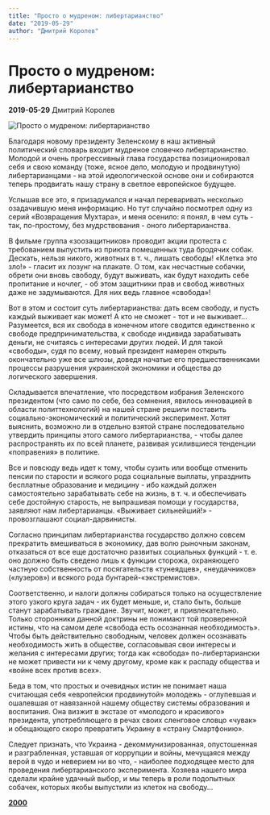 ```yaml
---
title: "Просто о мудреном: либертарианство"
date: "2019-05-29"
author: "Дмитрий Королев"
---
```


# Просто о мудреном: либертарианство

**2019-05-29** Дмитрий Королев

![Просто о мудреном: либертарианство](https://encrypted-tbn0.gstatic.com/images?q=tbn:ANd9GcRO4McXC0BYWnmytDwAfu7mS1o95XiV_qTuFILtLwQ4PQGjksv6)

Благодаря новому президенту Зеленскому в наш активный политический словарь входит мудреное словечко либертарианство. Молодой и очень прогрессивный глава государства позиционировал себя и свою команду (тоже, ясное дело, молодую и продвинутую) либертарианцами - на этой идеологической основе они и собираются теперь продвигать нашу страну в светлое европейское будущее.

Услышав все это, я призадумался и начал переваривать несколько озадачившую меня информацию. Но тут случайно посмотрел одну из серий «Возвращения Мухтара», и меня осенило: я понял, в чем суть - так, по-простому, без мудрствования - оного либертарианства.

В фильме группа «зоозащитников» проводит акции протеста с требованием выпустить из приюта помещенных туда бродячих собак. Дескать, нельзя никого, животных в т. ч., лишать свободы! «Клетка это зло!» - гласит их лозунг на плакате. О том, как несчастные собачки, обрети они вновь свободу, будут выживать, как будут находить себе пропитание и ночлег, - об этом защитники прав и свобод животных даже не задумываются. Для них ведь главное «свобода»!

Вот в этом и состоит суть либертарианства: дать всем свободу, и пусть каждый выживает как может! А кто не сможет - тот и не выживает... Разумеется, вся их свобода в конечном итоге сводится единственно к свободе предпринимательства, к свободе индивида зарабатывать деньги, не считаясь с интересами других людей. И для такой «свободы», судя по всему, новый президент намерен открыть окончательно уже все шлюзы, доведя начатые его предшественниками процессы разрушения украинской экономики и общества до логического завершения.

Складывается впечатление, что посредством избрания Зеленского президентом (что само по себе, без сомнения, явилось инновацией в области политтехнологий) на нашей стране решили поставить социально-экономический и политический эксперимент. Хотят выяснить, возможно ли в отдельно взятой стране последовательно утвердить принципы этого самого либертарианства, - чтобы далее распространять их по всей планете, развивая усилившиеся тенденции «поправения» в политике.

Все и повсюду ведь идет к тому, чтобы сузить или вообще отменить пенсии по старости и всякого рода социальные выплаты, упразднить бесплатные образование и медицину - ибо каждый должен самостоятельно зарабатывать себе на жизнь, в т. ч. и обеспечивать себе достойную старость, не выпрашивая помощи у государства, заявляют нам либертарианцы. «Выживает сильнейший!» - провозглашают социал-дарвинисты.

Согласно принципам либертарианства государство должно совсем прекратить вмешиваться в экономику, дав волю рыночным законам, отказаться от все еще достаточно развитых социальных функций - т. е. оно должно быть сведено лишь к функции сторожа, охраняющего частную собственность от посягательств «тунеядцев», «неудачников» («лузеров») и всякого рода бунтарей-«экстремистов».

Соответственно, и налоги должны собираться только на осуществление этого узкого круга задач - их будет меньше, и, стало быть, больше станут зарабатывать граждане. Звучит, может, и привлекательно. Только сторонники данной доктрины не понимают той проверенной истины, что на самом деле «свобода есть осознанная необходимость». Чтобы быть действительно свободным, человек должен осознавать необходимость жить в обществе, согласовывая свои интересы и желания с интересами других; тогда как «свобода» по-либертариански не может привести ни к чему другому, кроме как к распаду общества и «войне всех против всех».

Беда в том, что простых и очевидных истин не понимает наша считающая себя «европейски продвинутой» молодежь - оглупевшая и ошалевшая от навязанной нашему обществу системы образования и воспитания. Она визжит в экстазе от «молодого и красивого» президента, употребляющего в речах своих сленговое словцо «чувак» и обещающего скоро превратить Украину в «страну Смартфонию».

Следует признать, что Украина - декоммунизированная, опустошенная и разграбленная, уставшая от коррупции и войны, мечущаяся между верой в чудо и неверием ни во что, - наиболее подходящее место для проведения либертарианского эксперимента. Хозяева нашего мира сделали крайне удачный выбор, и мы теперь в роли подопытных собачек, которых якобы выпустили из клеток на свободу...

**[2000](https://www.2000.ua/v-nomere/derzhava/ukraina_derzhava/prosto-o-mudrenom-libertarianstvo.htm)**